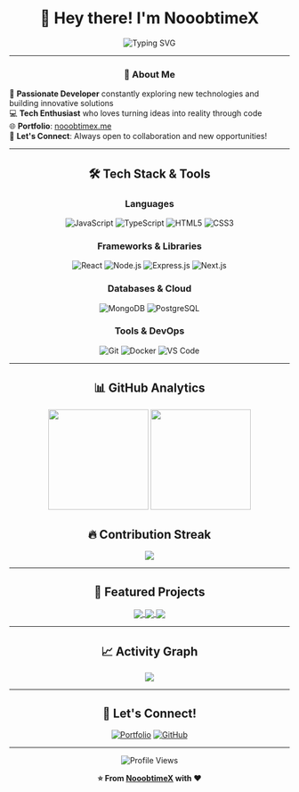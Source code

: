 <div align="center">
  
# 👋 Hey there! I'm **NooobtimeX**

<img src="https://readme-typing-svg.herokuapp.com?font=Fira+Code&weight=600&size=28&duration=4000&pause=1000&color=00D9FF&center=true&vCenter=true&width=600&lines=Full+Stack+Developer;Tech+Enthusiast;Problem+Solver;Always+Learning!" alt="Typing SVG" />

---

### 🚀 **About Me**

</div>

🎯 **Passionate Developer** constantly exploring new technologies and building innovative solutions  
💻 **Tech Enthusiast** who loves turning ideas into reality through code  
🌐 **Portfolio**: [nooobtimex.me](http://nooobtimex.me/)  
📧 **Let's Connect**: Always open to collaboration and new opportunities!

---

<div align="center">

## 🛠️ **Tech Stack & Tools**

### **Languages**
![JavaScript](https://img.shields.io/badge/JavaScript-F7DF1E?style=for-the-badge&logo=javascript&logoColor=black)
![TypeScript](https://img.shields.io/badge/TypeScript-007ACC?style=for-the-badge&logo=typescript&logoColor=white)
![HTML5](https://img.shields.io/badge/HTML5-E34F26?style=for-the-badge&logo=html5&logoColor=white)
![CSS3](https://img.shields.io/badge/CSS3-1572B6?style=for-the-badge&logo=css3&logoColor=white)

### **Frameworks & Libraries**
![React](https://img.shields.io/badge/React-20232A?style=for-the-badge&logo=react&logoColor=61DAFB)
![Node.js](https://img.shields.io/badge/Node.js-43853D?style=for-the-badge&logo=node.js&logoColor=white)
![Express.js](https://img.shields.io/badge/Express.js-404D59?style=for-the-badge&logo=express&logoColor=white)
![Next.js](https://img.shields.io/badge/Next.js-000000?style=for-the-badge&logo=nextdotjs&logoColor=white)

### **Databases & Cloud**
![MongoDB](https://img.shields.io/badge/MongoDB-4EA94B?style=for-the-badge&logo=mongodb&logoColor=white)
![PostgreSQL](https://img.shields.io/badge/PostgreSQL-316192?style=for-the-badge&logo=postgresql&logoColor=white)

### **Tools & DevOps**
![Git](https://img.shields.io/badge/Git-F05032?style=for-the-badge&logo=git&logoColor=white)
![Docker](https://img.shields.io/badge/Docker-2496ED?style=for-the-badge&logo=docker&logoColor=white)
![VS Code](https://img.shields.io/badge/VS_Code-007ACC?style=for-the-badge&logo=visual-studio-code&logoColor=white)

</div>

---

<div align="center">

## 📊 **GitHub Analytics**

<img height="180em" src="https://github-readme-stats.vercel.app/api?username=NooobtimeX&show_icons=true&theme=tokyonight&include_all_commits=true&count_private=true"/>
<img height="180em" src="https://github-readme-stats.vercel.app/api/top-langs/?username=NooobtimeX&layout=compact&langs_count=8&theme=tokyonight"/>

</div>

<div align="center">

## 🔥 **Contribution Streak**

<img src="https://github-readme-streak-stats.herokuapp.com/?user=NooobtimeX&theme=tokyonight&hide_border=true" />

</div>

---

<div align="center">

## 🌟 **Featured Projects**

<a href="https://github.com/NooobtimeX/prettier-config-generator">
  <img align="center" src="https://github-readme-stats.vercel.app/api/pin/?username=NooobtimeX&repo=prettier-config-generator&theme=tokyonight" />
</a>
<a href="https://github.com/NooobtimeX/portfolio">
  <img align="center" src="https://github-readme-stats.vercel.app/api/pin/?username=NooobtimeX&repo=portfolio&theme=tokyonight" />
</a>
<a href="https://github.com/NooobtimeX/meta-tag-generator">
  <img align="center" src="https://github-readme-stats.vercel.app/api/pin/?username=NooobtimeX&repo=meta-tag-generator&theme=tokyonight" />
</a>

</div>

---

<div align="center">

## 📈 **Activity Graph**

<img src="https://github-readme-activity-graph.vercel.app/graph?username=NooobtimeX&theme=tokyo-night&hide_border=true" />

</div>

---

<div align="center">

## 🤝 **Let's Connect!**

[![Portfolio](https://img.shields.io/badge/Portfolio-FF5722?style=for-the-badge&logo=google-chrome&logoColor=white)](http://nooobtimex.me/)
[![GitHub](https://img.shields.io/badge/GitHub-100000?style=for-the-badge&logo=github&logoColor=white)](https://github.com/NooobtimeX)

---

<img src="https://komarev.com/ghpvc/?username=NooobtimeX&label=Profile%20Views&color=0e75b6&style=flat" alt="Profile Views" />

**⭐ From [NooobtimeX](https://github.com/NooobtimeX) with ❤️**

</div>

